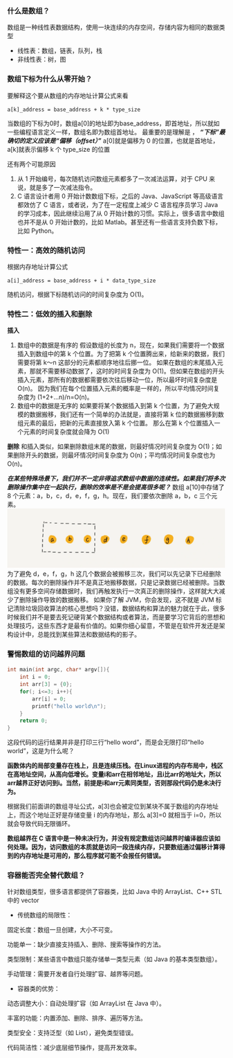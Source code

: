 ### 什么是数组？
数组是一种线性表数据结构，使用一块连续的内存空间，存储内容为相同的数据类型

- 线性表：数组，链表，队列，栈
- 非线性表：树，图

### 数组下标为什么从零开始？
要解释这个要从数组的内存地址计算公式来看
```
a[k]_address = base_address + k * type_size
```
当数组的下标为0时，数组a[0]的地址即为base_address，即首地址，所以就如一些编程语言定义一样，数组名即为数组首地址。
最重要的是理解是 ，
***“下标”最确切的定义应该是“偏移（offset）”***
a[0]就是偏移为 0 的位置，也就是首地址，a[k]就表示偏移 k 个 type_size 的位置

还有两个可能原因
1. 从 1 开始编号，每次随机访问数组元素都多了一次减法运算，对于 CPU 来说，就是多了一次减法指令。
2. C 语言设计者用 0 开始计数数组下标，之后的 Java、JavaScript 等高级语言都效仿了 C 语言，或者说，为了在一定程度上减少 C 语言程序员学习 Java 的学习成本，因此继续沿用了从 0 开始计数的习惯。实际上，很多语言中数组也并不是从 0 开始计数的，比如 Matlab。甚至还有一些语言支持负数下标，比如 Python。

### 特性一：高效的随机访问
根据内存地址计算公式
```
a[i]_address = base_address + i * data_type_size
```
随机访问，根据下标随机访问的时间复杂度为 O(1)。
### 特性二：低效的插入和删除
**插入** 
1. 数组中的数据是有序的
假设数组的长度为 n，现在，如果我们需要将一个数据插入到数组中的第 k 个位置。为了把第 k 个位置腾出来，给新来的数据，我们需要将第 k～n 这部分的元素都顺序地往后挪一位。
如果在数组的末尾插入元素，那就不需要移动数据了，这时的时间复杂度为 O(1)。但如果在数组的开头插入元素，那所有的数据都需要依次往后移动一位，所以最坏时间复杂度是 O(n)。 因为我们在每个位置插入元素的概率是一样的，所以平均情况时间复杂度为 (1+2+...n)/n=O(n)。
2. 数组中的数据是无序的
如果要将某个数据插入到第 k 个位置，为了避免大规模的数据搬移，我们还有一个简单的办法就是，直接将第 k 位的数据搬移到数组元素的最后，把新的元素直接放入第 k 个位置。
那么在第 k 个位置插入一个元素的时间复杂度就会降为 O(1)

**删除**
和插入类似，如果删除数组末尾的数据，则最好情况时间复杂度为 O(1)；如果删除开头的数据，则最坏情况时间复杂度为 O(n)；平均情况时间复杂度也为 O(n)。

***在某些特殊场景下，我们并不一定非得追求数组中数据的连续性。如果我们将多次删除操作集中在一起执行，删除的效率是不是会提高很多呢？***
数组 a[10]中存储了 8 个元素：a，b，c，d，e，f，g，h。现在，我们要依次删除 a，b，c 三个元素。
![alt text](image-5.png)
为了避免 d，e，f，g，h 这几个数据会被搬移三次，我们可以先记录下已经删除的数据。每次的删除操作并不是真正地搬移数据，只是记录数据已经被删除。当数组没有更多空间存储数据时，我们再触发执行一次真正的删除操作，这样就大大减少了删除操作导致的数据搬移。
如果你了解 JVM，你会发现，这不就是 JVM 标记清除垃圾回收算法的核心思想吗？没错，数据结构和算法的魅力就在于此，很多时候我们并不是要去死记硬背某个数据结构或者算法，而是要学习它背后的思想和处理技巧，这些东西才是最有价值的。如果你细心留意，不管是在软件开发还是架构设计中，总能找到某些算法和数据结构的影子。

### 警惕数组的访问越界问题
```c
int main(int argc, char* argv[]){
    int i = 0;
    int arr[3] = {0};
    for(; i<=3; i++){
        arr[i] = 0;
        printf("hello world\n");
    }
    return 0;
}
```
这段代码的运行结果并非是打印三行“hello word”，而是会无限打印“hello world”，这是为什么呢？

**函数体内的局部变量存在栈上，且是连续压栈。在Linux进程的内存布局中，栈区在高地址空间，从高向低增长。变量i和arr在相邻地址，且i比arr的地址大，所以arr越界正好访问到i。当然，前提是i和arr元素同类型，否则那段代码仍是未决行为。**

根据我们前面讲的数组寻址公式，a[3]也会被定位到某块不属于数组的内存地址上，而这个地址正好是存储变量 i 的内存地址，那么 a[3]=0 就相当于 i=0，所以就会导致代码无限循环。

**数组越界在 C 语言中是一种未决行为，并没有规定数组访问越界时编译器应该如何处理。因为，访问数组的本质就是访问一段连续内存，只要数组通过偏移计算得到的内存地址是可用的，那么程序就可能不会报任何错误。**

### 容器能否完全替代数组？
针对数组类型，很多语言都提供了容器类，比如 Java 中的 ArrayList、C++ STL 中的 vector
- 传统数组的局限性：

 固定长度：数组一旦创建，大小不可变。

 功能单一：缺少直接支持插入、删除、搜索等操作的方法。

 类型限制：某些语言中数组只能存储单一类型元素（如 Java 的基本类型数组）。

 手动管理：需要开发者自行处理扩容、越界等问题。
- 容器类的优势：

 动态调整大小：自动处理扩容（如 ArrayList 在 Java 中）。

 丰富的功能：内置添加、删除、排序、遍历等方法。

 类型安全：支持泛型（如 List<String>），避免类型错误。

 代码简洁性：减少底层细节操作，提高开发效率。